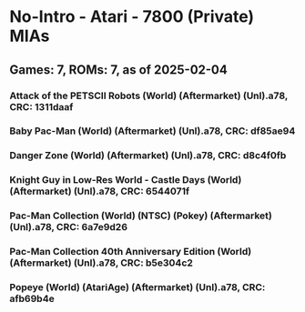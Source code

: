 # No-Intro - Atari - 7800 (Private) MIAs
## Games: 7, ROMs: 7, as of 2025-02-04
### Attack of the PETSCII Robots (World) (Aftermarket) (Unl).a78, CRC: 1311daaf
### Baby Pac-Man (World) (Aftermarket) (Unl).a78, CRC: df85ae94
### Danger Zone (World) (Aftermarket) (Unl).a78, CRC: d8c4f0fb
### Knight Guy in Low-Res World - Castle Days (World) (Aftermarket) (Unl).a78, CRC: 6544071f
### Pac-Man Collection (World) (NTSC) (Pokey) (Aftermarket) (Unl).a78, CRC: 6a7e9d26
### Pac-Man Collection 40th Anniversary Edition (World) (Aftermarket) (Unl).a78, CRC: b5e304c2
### Popeye (World) (AtariAge) (Aftermarket) (Unl).a78, CRC: afb69b4e

